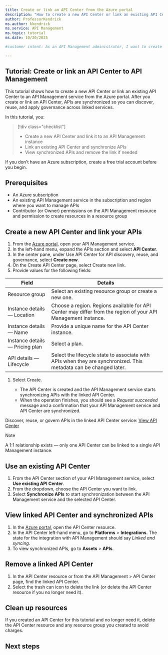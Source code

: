 ```yaml
---
title: Create or link an API Center from the Azure portal
description: "How to create a new API Center or link an existing API Center to an API Management service from the Azure portal."
author: ProfessorKendrick
ms.author: kkendrick
ms.service: API Management
ms.topic: tutorial  
ms.date: 10/20/2025

#customer intent: As an API Management administrator, I want to create or link an API Center so that I can discover, reuse, and govern APIs across linked services.

---
```


## Tutorial: Create or link an API Center to API Management

This tutorial shows how to create a new API Center or link an existing API Center to an API Management service from the Azure portal. After you create or link an API Center, APIs are synchronized so you can discover, reuse, and apply governance across linked services.

In this tutorial, you:

> [!div class="checklist"]
> * Create a new API Center and link it to an API Management instance
> * Link an existing API Center and synchronize APIs
> * View synchronized APIs and remove the link if needed

If you don't have an Azure subscription, create a free trial account before you begin.

## Prerequisites

- An Azure subscription
- An existing API Management service in the subscription and region where you want to manage APIs
- Contributor (or Owner) permissions on the API Management resource and permission to create resources in a resource group

## Create a new API Center and link your APIs

1. From the [Azure portal](https://portal.azure.com), open your API Management service.
1. In the left-hand menu, expand the APIs section and select **API Center**.
1. In the center pane, under Use API Center for API discovery, reuse, and governance, select **Create new**.
1. On the Create API Center page, select Create new link.
1. Provide values for the following fields:

| Field | Details |
|---|---|
| Resource group | Select an existing resource group or create a new one. |
| Instance details — Location | Choose a region. Regions available for API Center may differ from the region of your API Management instance. |
| Instance details — Name | Provide a unique name for the API Center instance. |
| Instance details — Pricing plan | Select a plan. |
| API details — Lifecycle | Select the lifecycle state to associate with APIs when they are synchronized. This metadata can be changed later. |

1. Select Create. 

    - The API Center is created and the API Management service starts synchronizing APIs with the linked API Center.
    - When the operation finishes, you should see a *Request succeeded* message and a confirmation that your API Management service and API Center are synchronized.

Discover, reuse, or govern APIs in the linked API Center service: [View API Center](#view-api-center)

> [!NOTE]
> 
> A 1:1 relationship exists — only one API Center can be linked to a single API Management instance.

## Use an existing API Center

1. From the API Center section of your API Management service, select **Use existing API Center**.
1. From the dropdown, choose the API Center you want to link.
1. Select **Synchronize APIs** to start synchronization between the API Management service and the selected API Center.

## View linked API Center and synchronized APIs

1. In the [Azure portal](https://portal.azure.com), open the API Center resource.
2. In the API Center left-hand menu, go to **Platforms** > **Integrations**. The state for the integration with API Management should say *Linked and syncing*. 
3. To view synchronized APIs, go to **Assets** > **APIs**.

## Remove a linked API Center

1. In the API Center resource or from the API Management > API Center page, find the linked API Center.
2. Select the trash can icon to delete the link (or delete the API Center resource if you no longer need it).

## Clean up resources

If you created an API Center for this tutorial and no longer need it, delete the API Center resource and any resource group you created to avoid charges.

## Next steps

